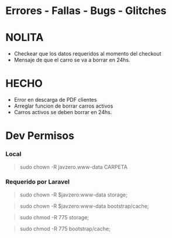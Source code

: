 # Errores - Fallas - Bugs - Glitches

# NOLITA
- Checkear que los datos requeridos al momento del checkout
- Mensaje de que el carro se va a borrar en 24hs.

# HECHO
- Error en descarga de PDF clientes
- Arreglar funcion de borrar carros activos
- Carros activos se deben borrar en 24hs.

# Dev Permisos 

### Local
> sudo chown -R javzero.www-data CARPETA
 
### Requerido por Laravel
> sudo chown -R $javzero:www-data storage;

> sudo chown -R $javzero:www-data bootstrap/cache;

> sudo chmod -R 775 storage;

> sudo chmod -R 775 bootstrap/cache;
